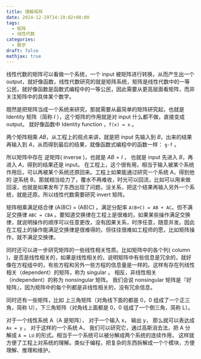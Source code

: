 ```yaml
---
title: 理解矩阵
date: 2024-12-29T14:19:02+08:00
tags:
  - 矩阵
  - 线性代数
categories:
  - 数学
draft: false
mathjax: true
---
```


线性代数的矩阵可以看做一个系统，一个 input 被矩阵进行转换，从而产生出一个 output，就好像函数，线性代数研究的就是矩阵系统，矩阵是线性代数中的一等公民，就好像函数是函数式编程中的一等公民，因此需要从更高层面看矩阵，而非关注矩阵中的具体某个数字。

既然是把矩阵当成一个系统来研究，那就需要从最简单的矩阵研究起，也就是 Identity 矩阵（简称 $I$ ），这个矩阵的作用就是对 input 什么都不做，直接变成 output。 就好像函数中 Identity function ，`f(x) = x` 。 

两个矩阵相乘 $AB$，从工程上的观点来讲，就是把 input 先输入到 $B$，出来的结果再输入到 $A$，从而得到最后的结果，就像函数式编程中的函数一样： `g·f` 。

所以矩阵中存在 逆矩阵( inverse )，也就是 $AB = I$ ， 也就是 input 先进入 $B$，再进入 $A$，得到的结果还是 input。 在工程上，这个很有用，相当于输入被某个系统作用后，可以再被某个系统还原回来。工程上如果能通过研究一个系统 A，得到他的 逆系统 B，那就相当给力了，覆水不再难收，时光可以回流，比如可以用来做回滚，也就是如果发布了东西出现了问题，没关系，把这个结果再输入另外一个系统，就能还原。所以线性代数需要研究 invert 矩阵。

矩阵相乘满足结合律 \(A(BC) = (AB)C\) 。满足分配率 `A(B+C) = AB + AC`。但不满足交换律 `ABC = CBA` 。要知道交换律在工程上是很难的，如果某些操作满足交换律，就说明操作的顺序可以任意更改，没有因果关系，时序任意，随意并发。因此在工程上的操作能满足交换律是很难得的，但往往很难如工程师的愿，比如矩阵操作，就不满足交换律。

同时还可以进一步研究矩阵的一些线性相关性质。比如矩阵中的各个列( column )，是否是线性相关的，如果是线性相关的，说明矩阵中有些信息是冗余的，就好像在方程组中的，有些方程和另外一些方程的信息量是一样的。这样有存在列线性相关（dependent）的矩阵，称为 singular 。 相反，非线性相关（independent）的称为 nonsingular 矩阵。 我们会说 nonsingular 矩阵是『好矩阵』，因为矩阵中的每个列都是非线性相关的，没有冗余信息。

同时还有一些矩阵，比如 上三角矩阵（对角线下面的都是 0，0 组成了一个正三角，简称 U），下三角矩阵（对角线上面都是 0，0 组成了一个倒三角，简称 L）。

对于一个线性系统 A（A 是矩阵）， 对于一个输入 x， 输出 y， 那么就可以表达成 `Ax = y` 。 对于这样的一个系统 A， 我们可以研究它，通过高斯消去法，把 A 分解成  `A = LU` 的形式。相当于一个系统可以被分解成两个系统的连续作用， 这样就方便了工程上对系统的理解。类似于编程，把复杂的东西拆解成一个个模块，方便理解、推理和维护。

